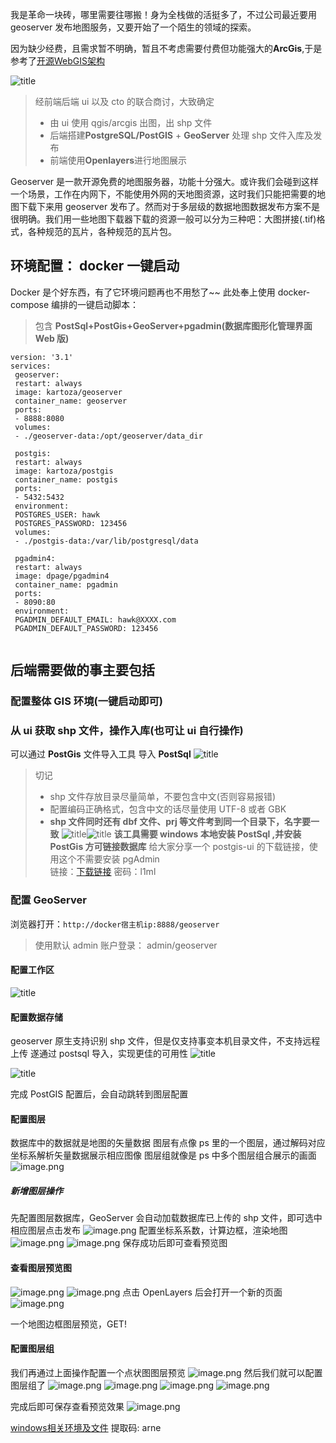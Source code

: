 我是革命一块砖，哪里需要往哪搬！身为全栈做的活挺多了，不过公司最近要用 geoserver 发布地图服务，又要开始了一个陌生的领域的探索。

因为缺少经费，且需求暂不明确，暂且不考虑需要付费但功能强大的**ArcGis**,于是参考了[开源WebGIS架构](https://blog.csdn.net/lijie45655/article/details/89606143)

![title](https://raw.githubusercontent.com/Hawkpool/Hawk-s/master/gitNote/2020/01/20/image-65002c25-1579498253988.png)

> 经前端后端 ui 以及 cto 的联合商讨，大致确定
>
> * 由 ui 使用 qgis/arcgis 出图，出 shp 文件
> * 后端搭建**PostgreSQL/PostGIS** + **GeoServer** 处理 shp 文件入库及发布
> * 前端使用**Openlayers**进行地图展示

Geoserver 是一款开源免费的地图服务器，功能十分强大。或许我们会碰到这样一个场景，工作在内网下，不能使用外网的天地图资源，这时我们只能把需要的地图下载下来用 geoserver 发布了。然而对于多层级的数据地图数据发布方案不是很明确。我们用一些地图下载器下载的资源一般可以分为三种吧：大图拼接(.tif)格式，各种规范的瓦片，各种规范的瓦片包。

## 环境配置： docker 一键启动

Docker 是个好东西，有了它环境问题再也不用愁了~~
此处奉上使用 docker-compose 编排的一键启动脚本：

> 包含 **PostSql+PostGis+GeoServer+pgadmin(数据库图形化管理界面 Web 版)**

```
version: '3.1'  
services:  
 geoserver:  
 restart: always  
 image: kartoza/geoserver  
 container_name: geoserver  
 ports:  
 - 8888:8080  
 volumes:  
 - ./geoserver-data:/opt/geoserver/data_dir
  
 postgis:  
 restart: always  
 image: kartoza/postgis  
 container_name: postgis  
 ports:  
 - 5432:5432  
 environment:  
 POSTGRES_USER: hawk  
 POSTGRES_PASSWORD: 123456  
 volumes:  
 - ./postgis-data:/var/lib/postgresql/data  
  
 pgadmin4:   
 restart: always  
 image: dpage/pgadmin4  
 container_name: pgadmin  
 ports:   
 - 8090:80  
 environment:  
 PGADMIN_DEFAULT_EMAIL: hawk@XXXX.com  
 PGADMIN_DEFAULT_PASSWORD: 123456  
    
```

## 后端需要做的事主要包括

### 配置整体 GIS 环境(一键启动即可)

### 从 ui 获取 shp 文件，操作入库(也可让 ui 自行操作)

可以通过 **PostGis** 文件导入工具 导入 **PostSql**
![title](https://raw.githubusercontent.com/Hawkpool/Hawk-s/master/gitNote/2020/01/20/image-6d5eb642-1579498292071.png)

> 切记
>
> * shp 文件存放目录尽量简单，不要包含中文(否则容易报错)
> * 配置编码正确格式，包含中文的话尽量使用 UTF-8 或者 GBK
> * **shp 文件同时还有 dbf 文件、prj 等文件考到同一个目录下，名字要一致**
>   ![title](https://raw.githubusercontent.com/Hawkpool/Hawk-s/master/gitNote/2020/01/20/1579498968-1579499358099.png)![title](https://raw.githubusercontent.com/Hawkpool/Hawk-s/master/gitNote/2020/01/20/1579498969-1579499368605.png)
>   **该工具需要 windows 本地安装 PostSql ,并安装 PostGis 方可链接数据库**
给大家分享一个 postgis-ui 的下载链接，使用这个不需要安装 pgAdmin  
链接：[下载链接](https://pan.baidu.com/s/1niJYnaZndn4Yy_7nXbTfHA) 密码：l1ml

### 配置 GeoServer

浏览器打开：`http://docker宿主机ip:8888/geoserver`

> 使用默认 admin 账户登录： admin/geoserver

#### 配置工作区

![title](https://raw.githubusercontent.com/Hawkpool/Hawk-s/master/gitNote/2020/01/20/1579498970-1579499399148.png)

#### 配置数据存储

geoserver 原生支持识别 shp 文件，但是仅支持事变本机目录文件，不支持远程上传
遂通过 postsql 导入，实现更佳的可用性
![title](https://raw.githubusercontent.com/Hawkpool/Hawk-s/master/gitNote/2020/01/20/1579498971-1579499408552.png)

![title](https://raw.githubusercontent.com/Hawkpool/Hawk-s/master/gitNote/2020/01/20/1579498972-1579499707768.png)

完成 PostGIS 配置后，会自动跳转到图层配置

#### 配置图层

数据库中的数据就是地图的矢量数据
图层有点像 ps 里的一个图层，通过解码对应坐标系解析矢量数据展示相应图像
图层组就像是 ps 中多个图层组合展示的画面
![image.png](https://img.hacpai.com/file/2020/01/image-138a7614.png)

##### 新增图层操作

先配置图层数据库，GeoServer 会自动加载数据库已上传的 shp 文件，即可选中相应图层点击发布
![image.png](https://img.hacpai.com/file/2020/01/image-f253a50f.png)
配置坐标系系数，计算边框，渲染地图
![image.png](https://img.hacpai.com/file/2020/01/image-b79cd416.png)
![image.png](https://img.hacpai.com/file/2020/01/image-6e0f3034.png)
保存成功后即可查看预览图

#### 查看图层预览图

![image.png](https://img.hacpai.com/file/2020/01/image-7ab3915e.png)
![image.png](https://img.hacpai.com/file/2020/01/image-0b666f71.png)
点击 OpenLayers 后会打开一个新的页面
![image.png](https://img.hacpai.com/file/2020/01/image-7161a893.png)

一个地图边框图层预览，GET!

#### 配置图层组

我们再通过上面操作配置一个点状图图层预览
![image.png](https://img.hacpai.com/file/2020/01/image-b4850e2c.png)
然后我们就可以配置图层组了
![image.png](https://img.hacpai.com/file/2020/01/image-f8f0c5bc.png)
![image.png](https://img.hacpai.com/file/2020/01/image-ade21549.png)
![image.png](https://img.hacpai.com/file/2020/01/image-5e923909.png)
![image.png](https://img.hacpai.com/file/2020/01/image-2005ac96.png)

完成后即可保存查看预览效果
![image.png](https://img.hacpai.com/file/2020/01/image-1399dd0e.png)

[windows相关环境及文件](https://pan.baidu.com/s/1P4M_uxy04c34VJuoLImepA)    提取码: arne

